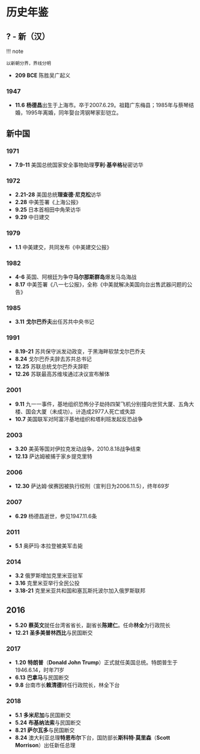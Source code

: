 # 历史年鉴

## ? - 新（汉）

!!! note

    以新朝分界，界线分明

* **209 BCE**  陈胜吴广起义

### 1947
* **11.6** **杨德昌**出生于上海市。卒于2007.6.29。祖籍广东梅县；1985年与蔡琴结婚，1995年离婚，同年娶台湾钢琴家彭铠立。

## 新中国

### 1971
* **7.9-11**  美国总统国家安全事物助理**亨利·基辛格**秘密访华

### 1972
* **2.21-28**  美国总统**理查德·尼克松**访华
* **2.28**     中美签署《上海公报》
* **9.25**     日本首相田中角荣访华
* **9.29**     中日建交

### 1979
* **1.1** 中美建交，共同发布《中美建交公报》

### 1982
* **4-6** 英国、阿根廷为争夺**马尔那斯群岛**爆发马岛海战
* **8.17** 中美签署《八一七公报》，全称《中美就解决美国向台出售武器问题的公告》

### 1985
* **3.11** **戈尔巴乔夫**出任苏共中央书记

### 1991
* **8.19-21** 苏共保守派发动政变，于黑海畔软禁戈尔巴乔夫
* **8.24** 戈尔巴乔夫辞去苏共总书记
* **12.25** 苏联总统戈尔巴乔夫辞职
* **12.26** 苏联最高苏维埃通过决议宣布解体

### 2001
* **9.11** 九一一事件，基地组织恐怖分子劫持四架飞机分别撞向世贸大厦、五角大楼、国会大厦（未成功）。计造成2977人死亡或失踪
* **10.7** 美国联军对阿富汗基地组织和塔利班发起反恐战争

### 2003
* **3.20** 美英等国对伊拉克发动战争，2010.8.18战争结束
* **12.13** 萨达姆被捕于家乡提克里特

### 2006
* **12.30** 萨达姆·侯赛因被执行绞刑（宣判日为2006.11.5），终年69岁

### 2007
* **6.29** 杨德昌逝世，参见1947.11.6条

### 2011
* **5.1** 奥萨玛·本拉登被美军击毙

### 2014
* **3.2** 俄罗斯增加克里米亚驻军
* **3.16** 克里米亚举行全民公投
* **3.18-21** 克里米亚共和国和塞瓦斯托波尔加入俄罗斯联邦

## 2016
* **5.20** **蔡英文**就任台湾省省长，副省长**陈建仁**。任命**林全**为行政院长
* **12.21** **圣多美普林西比**与民国断交

### 2017
* **1.20** **特朗普**（**Donald John Trump**）正式就任美国总统。特朗普生于1946.6.14，时年71岁
* **6.13** **巴拿马**与民国断交
* **9.8** 台南市长**赖清德**转任行政院长，林全下台

### 2018
* **5.1** **多米尼加**与民国断交
* **5.24** **布基纳法索**与民国断交
* **8.21** **萨尔瓦多**与民国断交
* **8.24** 澳大利亚总理**特恩布尔**下台，国防部长**斯科特·莫里森**（**Scott Morrison**）出任新任总理
